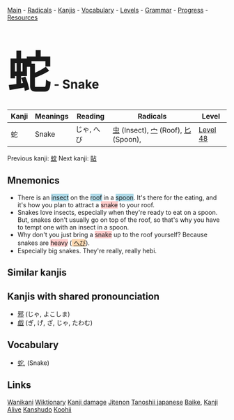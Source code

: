 <style> bigfont {font-size: 100px}</style>
[Main](../README.md) -
[Radicals](../radicals.md) -
[Kanjis](../kanjis.md) -
[Vocabulary](../vocabulary.md) -
[Levels](../levels.md) -
[Grammar](../grammar.md) - 
[Progress](../progress.md) -
[Resources](../resources.md)
# <bigfont> 蛇</bigfont> - Snake 

| Kanji | Meanings | Reading | Radicals | Level |
| --- | --- | --- | --- | --- |
| 蛇 | Snake | じゃ, へび | [虫](../radicals/虫.md) (Insect), [宀](../radicals/宀.md) (Roof), [匕](../radicals/匕.md) (Spoon),  | [Level 48](../levels/wk_level48.md) |

Previous kanji: [蚊](蚊.md) Next kanji: [貼](貼.md) 

## Mnemonics
 * There is an <span style="background-color:#ADD8E6"> insect</span> on the <span style="background-color:#ADD8E6"> roof</span> in a <span style="background-color:#ADD8E6"> spoon</span>. It's there for the eating, and it's how you plan to attract a <span style="background-color:#ffcccb"> snake</span> to your roof.
* Snakes love insects, especially when they're ready to eat on a spoon. But, snakes don't usually go on top of the roof, so that's why you have to tempt one with an insect in a spoon.
* Why don't you just bring a <span style="background-color:#ffcccb"> snake</span> up to the roof yourself? Because snakes are <span style="background-color:#ffcccb"> heavy</span> (<span style="background-color:#fed8b1"> [へび](https://jisho.org/search/へび)</span>).
* Especially big snakes. They're really, really hebi.


## Similar kanjis
 


## Kanjis with shared pronounciation
 * [邪](邪.md) (じゃ, よこしま)
* [戯](戯.md) (ぎ, げ, ざ, じゃ, たわむ)



## Vocabulary
 * [蛇](../vocabulary/蛇.md), (Snake)




## Links 


[Wanikani](https://www.wanikani.com/kanji/蛇)
[Wiktionary](https://en.wiktionary.org/wiki/蛇)
[Kanji damage](http://www.kanjidamage.com/kanji/search?utf8=✓&q=蛇)
[Jitenon](https://jitenon.com/kanji/蛇)
[Tanoshii japanese](https://www.tanoshiijapanese.com/dictionary/kanji.cfm?k=蛇)
[Baike](https://baike.baidu.com/item/蛇),
[Kanji Alive](https://app.kanjialive.com/蛇)
[Kanshudo](https://www.kanshudo.com/searchmn?q=蛇)
[Koohii](https://kanji.koohii.com/study/kanji/蛇)
